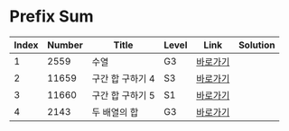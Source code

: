 # Prefix Sum

| Index | Number | Title            | Level | Link                                              | Solution |
| ----- | ------ | ---------------- | ----- | ------------------------------------------------- | -------- |
| 1     | 2559   | 수열             | G3    | [바로가기](https://www.acmicpc.net/problem/2559)  |          |
| 2     | 11659  | 구간 합 구하기 4 | S3    | [바로가기](https://www.acmicpc.net/problem/11659) |          |
| 3     | 11660  | 구간 합 구하기 5 | S1    | [바로가기](https://www.acmicpc.net/problem/11660) |          |
| 4     | 2143   | 두 배열의 합     | G3    | [바로가기](https://www.acmicpc.net/problem/2143)  |          |
